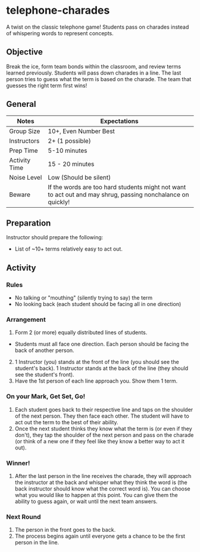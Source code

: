 # telephone-charades

A twist on the classic telephone game! Students pass on charades instead of whispering words to represent concepts.

## Objective

Break the ice, form team bonds within the classroom, and review terms learned previously. Students will pass down charades in a line. The last person tries to guess what the term is based on the charade. The team that guesses the right term first wins!

## General  
Notes | Expectations
--------|------------
Group Size | 10+, Even Number Best   
Instructors | 2+ (1 possible)
Prep Time | 5-10 minutes
Activity Time | 15 - 20 minutes
Noise Level | Low (Should be silent)
Beware | If the words are too hard students might not want to act out and may shrug, passing nonchalance on quickly!

## Preparation

Instructor should prepare the following:
* List of ~10+ terms relatively easy to act out.

## Activity 

### Rules
* No talking or "mouthing" (silently trying to say) the term
* No looking back (each student should be facing all in one direction)

### Arrangement

1. Form 2 (or more) equally distributed lines of students.
  * Students must all face one direction. Each person should be facing the back of another person.
2. 1 Instructor (you) stands at the front of the line (you should see the student's back). 1 Instructor stands at the back of the line (they should see the student's front).
3. Have the 1st person of each line approach you. Show them 1 term.

### On your Mark, Get Set, Go!   
1. Each student goes back to their respective line and taps on the shoulder of the next person. They then face each other. The student will have to act out the term to the best of their ability.
2. Once the next student thinks they know what the term is (or even if they don't), they tap the shoulder of the next person and pass on the charade (or think of a new one if they feel like they know a better way to act it out).

### Winner!
1. After the last person in the line receives the charade, they will approach the instructor at the back and whisper what they think the word is (the back instructor should know what the correct word is). You can choose what you would like to happen at this point. You can give them the ability to guess again, or wait until the next team answers.

### Next Round
1. The person in the front goes to the back.
2. The process begins again until everyone gets a chance to be the first person in the line.   
